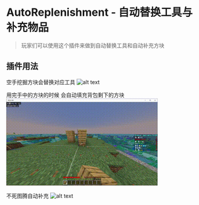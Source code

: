 # AutoReplenishment - 自动替换工具与补充物品

> 玩家们可以使用这个插件来做到自动替换工具和自动补充方块

## 插件用法

空手挖掘方块会替换对应工具
![alt text](/public/4.gif)

用完手中的方块的时候 会自动填充背包剩下的方块
![alt text](/public/4-2.gif)

不死图腾自动补充
![alt text](/public/4-3.gif)
